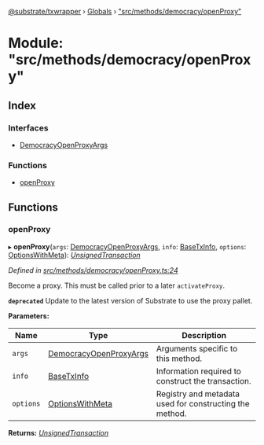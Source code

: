 [@substrate/txwrapper](../README.md) › [Globals](../globals.md) › ["src/methods/democracy/openProxy"](_src_methods_democracy_openproxy_.md)

# Module: "src/methods/democracy/openProxy"

## Index

### Interfaces

* [DemocracyOpenProxyArgs](../interfaces/_src_methods_democracy_openproxy_.democracyopenproxyargs.md)

### Functions

* [openProxy](_src_methods_democracy_openproxy_.md#openproxy)

## Functions

###  openProxy

▸ **openProxy**(`args`: [DemocracyOpenProxyArgs](../interfaces/_src_methods_democracy_openproxy_.democracyopenproxyargs.md), `info`: [BaseTxInfo](../interfaces/_src_util_types_.basetxinfo.md), `options`: [OptionsWithMeta](../interfaces/_src_util_types_.optionswithmeta.md)): *[UnsignedTransaction](../interfaces/_src_util_types_.unsignedtransaction.md)*

*Defined in [src/methods/democracy/openProxy.ts:24](https://github.com/paritytech/txwrapper/blob/5aca21f/src/methods/democracy/openProxy.ts#L24)*

Become a proxy. This must be called prior to a later `activateProxy`.

**`deprecated`** Update to the latest version of Substrate to use the proxy pallet.

**Parameters:**

Name | Type | Description |
------ | ------ | ------ |
`args` | [DemocracyOpenProxyArgs](../interfaces/_src_methods_democracy_openproxy_.democracyopenproxyargs.md) | Arguments specific to this method. |
`info` | [BaseTxInfo](../interfaces/_src_util_types_.basetxinfo.md) | Information required to construct the transaction. |
`options` | [OptionsWithMeta](../interfaces/_src_util_types_.optionswithmeta.md) | Registry and metadata used for constructing the method. |

**Returns:** *[UnsignedTransaction](../interfaces/_src_util_types_.unsignedtransaction.md)*
